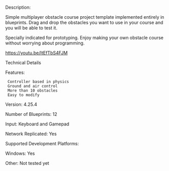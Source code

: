 Description:

Simple multiplayer obstacle course project template implemented entirely in blueprints. Drag and drop the obstacles you want to use in your course and you will be able to test it.

Specially indicated for prototyping. Enjoy making your own obstacle course without worrying about programming.

https://youtu.be/ItEfTbS4FJM


Technical Details

Features:

     Controller based in physics
     Ground and air control
     More than 10 obstacles
     Easy to modify


Version: 4.25.4

Number of Blueprints: 12

Input: Keyboard and Gamepad

Network Replicated: Yes

Supported Development Platforms:

Windows: Yes

Other: Not tested yet
